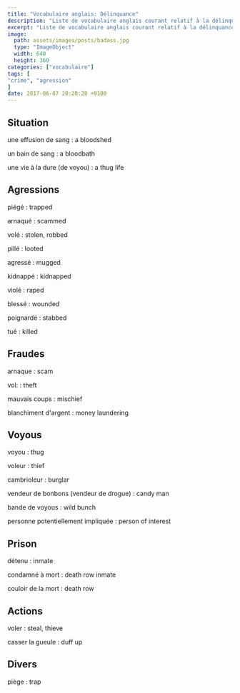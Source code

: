 ```yaml
---
title: "Vocabulaire anglais: Délinquance"
description: "Liste de vocabulaire anglais courant relatif à la délinquance."
excerpt: "Liste de vocabulaire anglais courant relatif à la délinquance."
image:
  path: assets/images/posts/badass.jpg
  type: "ImageObject"
  width: 640
  height: 360
categories: ["vocabulaire"]
tags: [
"crime", "agression"
]
date: 2017-06-07 20:20:20 +0100
---
```


## Situation

une effusion de sang
: a bloodshed

un bain de sang
: a bloodbath

une vie à la dure (de voyou)
: a thug life


## Agressions

piégé
: trapped

arnaqué
: scammed

volé
: stolen, robbed

pillé
: looted

agressé
: mugged

kidnappé
: kidnapped

violé
: raped

blessé
: wounded

poignardé
: stabbed

tué
: killed


## Fraudes

arnaque
: scam

vol:
: theft

mauvais coups
: mischief

blanchiment d'argent
: money laundering


## Voyous

voyou
: thug

voleur
: thief

cambrioleur
: burglar

vendeur de bonbons (vendeur de drogue)
: candy man

bande de voyous
: wild bunch

personne potentiellement impliquée
: person of interest


## Prison

détenu
: inmate

condamné à mort
: death row inmate

couloir de la mort
: death row


## Actions

voler
: steal, thieve

casser la gueule
: duff up


## Divers

piège
: trap
